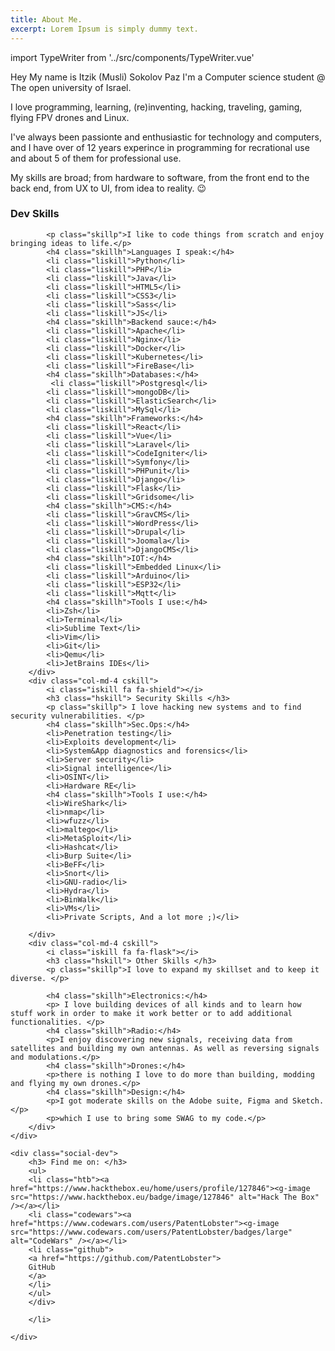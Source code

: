 ```yaml
---
title: About Me.
excerpt: Lorem Ipsum is simply dummy text.
---
```


import TypeWriter from '../src/components/TypeWriter.vue'
<TypeWriter />

Hey My name is Itzik (Musli) Sokolov Paz I'm a Computer science student @ The open university of Israel.

I love programming, learning, (re)inventing, hacking, traveling, gaming, flying FPV drones and Linux.

I've always been passionte and enthusiastic for technology and computers, and I have over of 12 years experince in programming for recrational use and about 5 of them for professional use.

My skills are broad; from hardware to software, from the front end to the back end, from UX to UI, from idea to reality. 😉

<div class="container">
    <div class="row m-5 rskill">
        <div class="col-md-4 cskill">
            <i class="iskill fa fa-code"></i>
            <h3 class="hskill"> Dev Skills </h3>
            
            <p class="skillp">I like to code things from scratch and enjoy bringing ideas to life.</p>
            <h4 class="skillh">Languages I speak:</h4>
            <li class="liskill">Python</li>
            <li class="liskill">PHP</li>
            <li class="liskill">Java</li>
            <li class="liskill">HTML5</li>
            <li class="liskill">CSS3</li>
            <li class="liskill">Sass</li>
            <li class="liskill">JS</li>
            <h4 class="skillh">Backend sauce:</h4>
            <li class="liskill">Apache</li>
            <li class="liskill">Nginx</li>
            <li class="liskill">Docker</li>
            <li class="liskill">Kubernetes</li>
            <li class="liskill">FireBase</li>
            <h4 class="skillh">Databases:</h4>
             <li class="liskill">Postgresql</li>
            <li class="liskill">mongoDB</li>
            <li class="liskill">ElasticSearch</li>
            <li class="liskill">MySql</li>
            <h4 class="skillh">Frameworks:</h4>
			<li class="liskill">React</li>
            <li class="liskill">Vue</li>
            <li class="liskill">Laravel</li>
            <li class="liskill">CodeIgniter</li>
            <li class="liskill">Symfony</li>
            <li class="liskill">PHPunit</li>
            <li class="liskill">Django</li>
            <li class="liskill">Flask</li>
            <li class="liskill">Gridsome</li>
            <h4 class="skillh">CMS:</h4>
            <li class="liskill">GravCMS</li>
            <li class="liskill">WordPress</li>
            <li class="liskill">Drupal</li>
            <li class="liskill">Joomala</li>
            <li class="liskill">DjangoCMS</li>
            <h4 class="skillh">IOT:</h4>
            <li class="liskill">Embedded Linux</li>
            <li class="liskill">Arduino</li>
            <li class="liskill">ESP32</li>
            <li class="liskill">Mqtt</li>
            <h4 class="skillh">Tools I use:</h4>
            <li>Zsh</li>
            <li>Terminal</li>
            <li>Sublime Text</li>
            <li>Vim</li>
            <li>Git</li>
            <li>Qemu</li>
            <li>JetBrains IDEs</li>
        </div>
		<div class="col-md-4 cskill">
        	<i class="iskill fa fa-shield"></i>
            <h3 class="hskill"> Security Skills </h3>
            <p class="skillp"> I love hacking new systems and to find security vulnerabilities. </p>
            <h4 class="skillh">Sec.Ops:</h4>
            <li>Penetration testing</li>
            <li>Exploits development</li>
            <li>System&App diagnostics and forensics</li>
            <li>Server security</li>
            <li>Signal intelligence</li>
            <li>OSINT</li>
            <li>Hardware RE</li>
            <h4 class="skillh">Tools I use:</h4>
            <li>WireShark</li>
            <li>nmap</li>
            <li>wfuzz</li>
            <li>maltego</li>
            <li>MetaSploit</li>
            <li>Hashcat</li>
            <li>Burp Suite</li>
            <li>BeFF</li>
            <li>Snort</li>
            <li>GNU-radio</li>
            <li>Hydra</li>
            <li>BinWalk</li>
            <li>VMs</li>
            <li>Private Scripts, And a lot more ;)</li>
            
        </div>
        <div class="col-md-4 cskill">
        	<i class="iskill fa fa-flask"></i>
            <h3 class="hskill"> Other Skills </h3>
            <p class="skillp">I love to expand my skillset and to keep it diverse. </p>
            
            <h4 class="skillh">Electronics:</h4>
            <p> I love building devices of all kinds and to learn how stuff work in order to make it work better or to add additional functionalities. </p>
            <h4 class="skillh">Radio:</h4>
            <p>I enjoy discovering new signals, receiving data from satellites and building my own antennas. As well as reversing signals and modulations.</p>
            <h4 class="skillh">Drones:</h4>
            <p>there is nothing I love to do more than building, modding and flying my own drones.</p>
            <h4 class="skillh">Design:</h4>
            <p>I got moderate skills on the Adobe suite, Figma and Sketch.</p>
            <p>which I use to bring some SWAG to my code.</p>
        </div>
    </div>
    
    <div class="social-dev">
        <h3> Find me on: </h3>
        <ul>
        <li class="htb"><a href="https://www.hackthebox.eu/home/users/profile/127846"><g-image src="https://www.hackthebox.eu/badge/image/127846" alt="Hack The Box" /></a></li>
        <li class="codewars"><a href="https://www.codewars.com/users/PatentLobster"><g-image src="https://www.codewars.com/users/PatentLobster/badges/large" alt="CodeWars" /></a></li>
        <li class="github">
        <a href="https://github.com/PatentLobster">
        GitHub 
        </a>
        </li>
        </ul>
        </div>
        
        </li>
    
    </div>
    
</div>



